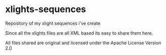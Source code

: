 # xlights-sequences
Repository of my xlight sequences i've create

Since all the xlights files are all XML based its easy to share them here.

All files shared are original and licensed under the Apache License Version 2.0
